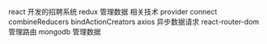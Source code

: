 react 开发的招聘系统
redux 管理数据
    相关技术 provider connect combineReducers bindActionCreators
axios 异步数据请求
react-router-dom 管理路由
mongodb 管理数据
